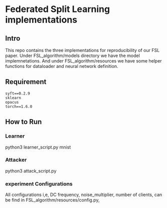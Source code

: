 # Federated Split Learning implementations

## Intro
This repo contains the three implementations for reproducibility of our FSL paper. Under FSL_algorithm/models directory we have the model implemnetations. And under FSL_algorithm/resources we have some helper functions for dataloader and neural network definition.

## Requirement
```
syft==0.2.9
sklearn
opacus
torch==1.6.0
```

## How to Run
### Learner
python3 learner_script.py mnist
### Attacker
python3 attack_script.py

### experiment Configurations
All configurations i,e, DC frequency, noise_multiplier, number of clients, can be find in FSL_algorithm/resources/config.py, 


